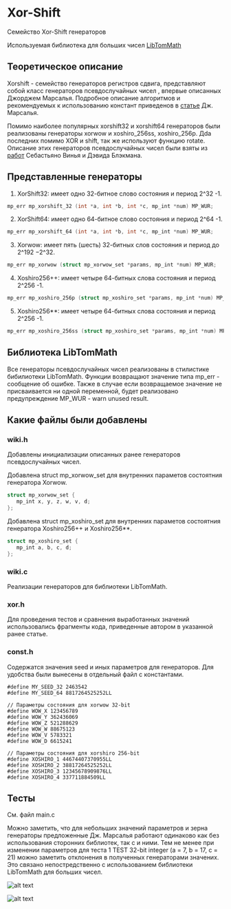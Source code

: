 # Xor-Shift
Семейство Xor-Shift генераторов 

Используемая библиотека для больших чисел [LibTomMath](https://www.libtom.net/LibTomMath/)

 ## Теоретическое описание
 
Xorshift - семейство генераторов регистров сдвига, представляют собой класс генераторов псевдослучайных чисел , впервые описанных Джорджем Марсалья. Подробное описание алгоритмов и рекомендуемых к использованию констант приведенов в [статье](https://www.jstatsoft.org/article/view/v008i14) Дж. Марсалья.
 
Помимо наиболее популярных xorshift32 и xorshift64 генераторов были реализованы генераторы xorwow и xoshiro_256ss, xoshiro_256p. Дdа последних помимо XOR и shift, так же используют функцию rotate. Описание этих генераторов псевдослучайных чисел были взяты из [работ](http://prng.di.unimi.it) Себастьяно Винья и Дэвида Блэкмана.
 
 ## Представленные генераторы
 
1) XorShift32: имеет одно 32-битное слово состояния и период 2^32 -1. 

```C
mp_err mp_xorshift_32 (int *a, int *b, int *c, mp_int *num) MP_WUR;
```

2) XorShift64: имеет одно 64-битное слово состояния и период 2^64 -1.

```C
mp_err mp_xorshift_64 (int *a, int *b, int *c, mp_int *num) MP_WUR;
```

3) Xorwow: имеет пять (шесть) 32-битных слов состояния и период до 2^192 −2^32.

```C
mp_err mp_xorwow (struct mp_xorwow_set *params, mp_int *num) MP_WUR;
```

4) Xoshiro256++: имеет четыре 64-битных слова состояния и период 2^256 -1.

```C
mp_err mp_xoshiro_256p (struct mp_xoshiro_set *params, mp_int *num) MP_WUR;
```

5) Xoshiro256**: имеет четыре 64-битных слова состояния и период 2^256 -1.

```C
mp_err mp_xoshiro_256ss (struct mp_xoshiro_set *params, mp_int *num) MP_WUR;
```

## Библиотека LibTomMath

Все генераторы псевдослучайных чисел реализованы в стилистике бибилиотеки LibTomMath. Функции возвращают значение типа mp_err - сообщение об ошибке. Также в случае если возвращаемое значение не присваивается ни одной переменной, будет реализовано предупреждение MP_WUR - warn unused result.

## Какие файлы были добавлены

### wiki.h

Добавлены инициализации описанных ранее генераторов псевдослучайных чисел.

Добавлена struct mp_xorwow_set для внутренних параметов состоятния генератора Xorwow.
 ```C
 struct mp_xorwow_set {
    mp_int x, y, z, w, v, d;
};
```

Добавлена struct mp_xoshiro_set для внутренних параметов состоятния генератора Xoshiro256++ и Xoshiro256**.
 ```C
 struct mp_xoshiro_set {
    mp_int a, b, c, d;
};
```

### wiki.c

Реализации генераторов для библиотеки LibTomMath.

### xor.h

Для проведения тестов и сравнения выработанных значений использовались фрагменты кода, приведенные автором в указанной ранее статье. 

### const.h

Содержатся значения seed и иных параметров для генераторов. Для удобства были вынесены в отдельный файл с константами.

```
#define MY_SEED_32 2463542
#define MY_SEED_64 8817264525252LL

// Параметры состояния для xorwow 32-bit
#define WOW_X 123456789
#define WOW_Y 362436069
#define WOW_Z 521288629
#define WOW_W 88675123
#define WOW_V 5783321
#define WOW_D 6615241

// Параметры состояния для xorshiro 256-bit
#define XOSHIRO_1 44674407370955LL
#define XOSHIRO_2 38817264525252LL
#define XOSHIRO_3 12345678909876LL
#define XOSHIRO_4 337711884509LL
```

## Тесты
См. файл main.c

Можно заметить, что для небольших значений параметров и зерна генераторы предложенные Дж. Марсалья работают одинаково как без использования сторонних библиотек, так с и ними. Тем не менее при изменении параметров для теста 1 TEST 32-bit integer (a = 7, b = 17, c = 21) можно заметить отклонения в полученных генераторами значених. Это связано непостредственно с использованием библиотеки LibTomMath для больших чисел.

![alt text](https://sun9-47.userapi.com/impf/5ou0BJkeM04x2vxVy5bMUMlyVUrdHEs9aWP92g/YtFgeSAaeQY.jpg?size=584x686&quality=96&proxy=1&sign=8b4942d349976036213a38eb6d951a17&type=album)

![alt text](https://sun9-58.userapi.com/impf/u3OME-17LzjwNdJAVe_JU_KIpk24o0W3275euA/IG60fr9a_z0.jpg?size=718x302&quality=96&proxy=1&sign=baeb48bdee9a2461be42ae1d9090db4a&type=album)
